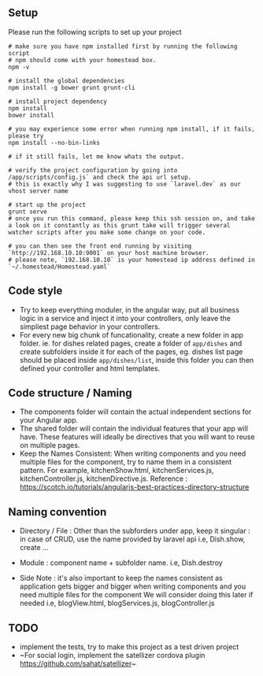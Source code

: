 ## Setup

Please run the following scripts to set up your project

```
# make sure you have npm installed first by running the following script
# npm should come with your homestead box.
npm -v

# install the global dependencies
npm install -g bower grunt grunt-cli

# install project dependency
npm install 
bower install

# you may experience some error when running npm install, if it fails, please try
npm install --no-bin-links

# if it still fails, let me know whats the output.

# verify the project configuration by going into /app/scripts/config.js` and check the api url setup.
# this is exactly why I was suggesting to use `laravel.dev` as our vhost server name

# start up the project
grunt serve
# once you run this command, please keep this ssh session on, and take a look on it constantly as this grunt take will trigger several watcher scripts after you make some change on your code. 

# you can then see the front end running by visiting `http://192.168.10.10:9001` on your host machine browser. 
# please note, `192.168.10.10` is your homestead ip address defined in `~/.homestead/Homestead.yaml` 
```

## Code style
- Try to keep everything moduler, in the angular way, put all business logic in a service and inject it into your controllers, only leave the simpliest page behavior in your controllers.
- For every new big chunk of funcationality, create a new folder in app folder. ie. for dishes related pages, create a folder of `app/dishes` and create subfolders inside it for each of the pages, eg. dishes list page should be placed inside `app/dishes/list`, inside this folder you can then defined your controller and html templates.

## Code structure / Naming
- The components folder will contain the actual independent sections for your Angular app.
- The shared folder will contain the individual features that your app will have. These features will ideally be directives that you will want to reuse on multiple pages.
- Keep the Names Consistent: When writing components and you need multiple files for the component, try to name them in a consistent pattern. For example, kitchenShow.html, kitchenServices.js, kitchenController.js, kitchenDirective.js.
Reference : https://scotch.io/tutorials/angularjs-best-practices-directory-structure


## Naming convention
- Directory / File 
  : Other than the subforders under app, keep it singular
  : in case of CRUD, use the name provided by laravel api i.e, Dish.show, create ...
- Module 
  : component name + subfolder name. i.e, Dish.destroy
  
- Side Note
 : it's also important to keep the names consistent as application gets bigger and bigger when writing components and you need multiple files for the component
 We will consider doing this later if needed 
  i.e, blogView.html, blogServices.js, blogController.js

## TODO
- implement the tests, try to make this project as a test driven project 
- ~For social login, implement the satellizer cordova plugin https://github.com/sahat/satellizer~
